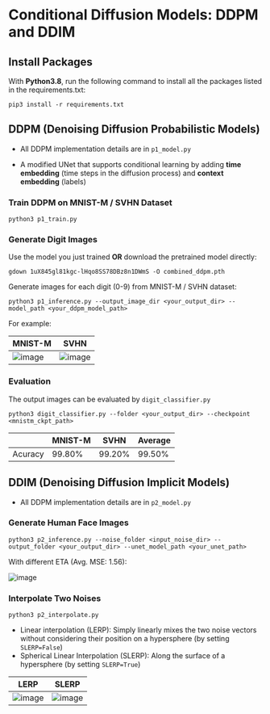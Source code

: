 
# Conditional Diffusion Models: DDPM and DDIM

## Install Packages
With **Python3.8**, run the following command to install all the packages listed in the requirements.txt:

    pip3 install -r requirements.txt


## DDPM (Denoising Diffusion Probabilistic Models)

+ All DDPM implementation details are in ```p1_model.py```

+ A modified UNet that supports conditional learning by adding **time embedding** (time steps in the diffusion process) and **context embedding** (labels)

### Train DDPM on MNIST-M / SVHN Dataset

    python3 p1_train.py

### Generate Digit Images

Use the model you just trained **OR** download the pretrained model directly:

    gdown 1uX845gl81kgc-lHqo8SS78DBz8n1DWmS -O combined_ddpm.pth

Generate images for each digit (0-9) from MNIST-M / SVHN dataset:

    python3 p1_inference.py --output_image_dir <your_output_dir> --model_path <your_ddpm_model_path>

For example:

| MNIST-M | SVHN | 
| -------- | -------- |
| ![image](https://github.com/user-attachments/assets/b85d71a9-b650-4d5a-ac5b-bfba37b00f18) | ![image](https://github.com/user-attachments/assets/9798dff2-1e7a-4143-aeac-8fd8e5b7059f) |


### Evaluation

The output images can be evaluated by ```digit_classifier.py```

    python3 digit_classifier.py --folder <your_output_dir> --checkpoint <mnistm_ckpt_path>

|  | MNIST-M | SVHN | Average |
| -----| -------- | -------- | --- | 
| Acuracy |  99.80%  | 99.20%     | 99.50% |


## DDIM (Denoising Diffusion Implicit Models)

+ All DDPM implementation details are in ```p2_model.py```

### Generate Human Face Images

    python3 p2_inference.py --noise_folder <input_noise_dir> --output_folder <your_output_dir> --unet_model_path <your_unet_path>

With different ETA (Avg. MSE: 1.56):

![image](https://github.com/user-attachments/assets/b557fc0c-60e7-4099-8f81-8e1c858a7a9b)

### Interpolate Two Noises

    python3 p2_interpolate.py

+ Linear interpolation (LERP): Simply linearly mixes the two noise vectors without considering their position on a hypersphere (by setting ```SLERP=False```)
+ Spherical Linear Interpolation (SLERP): Along the surface of a hypersphere (by setting ```SLERP=True```)

| LERP | SLERP | 
| -------- | -------- |
| ![image](https://github.com/user-attachments/assets/ae226b9e-ef3e-4eb8-9934-48ea857bea8b) | ![image](https://github.com/user-attachments/assets/b3dcdce6-8ad5-4692-aabe-50f6dc5de5f8) |





